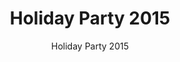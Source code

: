 ---
layout: gallery
title: Holiday Party 2015
album: Holiday Party 2015
subtitle: Holiday Party 2015 
category: album
menu: people
---